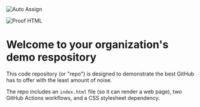 ![Auto Assign](https://github.com/Suresh0109/demo-repository/actions/workflows/auto-assign.yml/badge.svg)

![Proof HTML](https://github.com/Suresh0109/demo-repository/actions/workflows/proof-html.yml/badge.svg)

# Welcome to your organization's demo respository
This code repository (or "repo") is designed to demonstrate the best GitHub has to offer with the least amount of noise.

The repo includes an `index.html` file (so it can render a web page), two GitHub Actions workflows, and a CSS stylesheet dependency.
